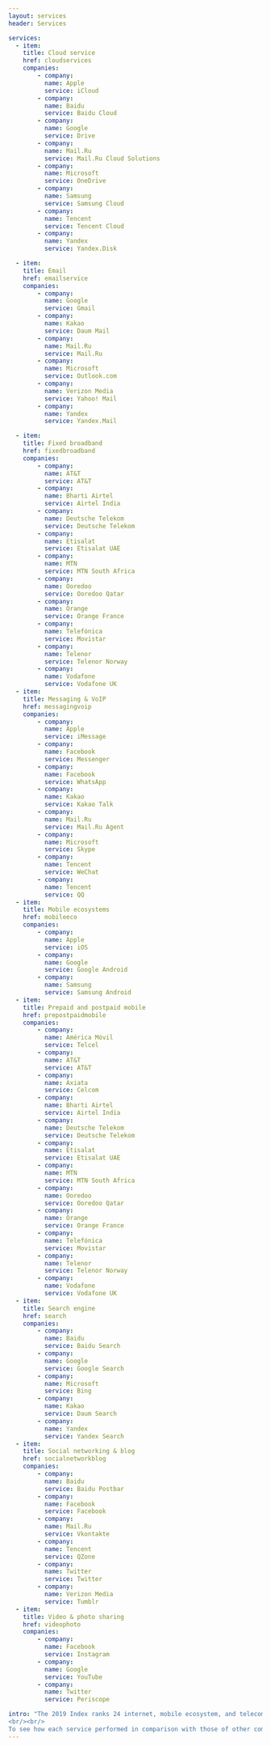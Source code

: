 ```yaml
---
layout: services
header: Services

services:
  - item:
    title: Cloud service
    href: cloudservices
    companies:
        - company:
          name: Apple
          service: iCloud
        - company:
          name: Baidu
          service: Baidu Cloud
        - company:
          name: Google
          service: Drive
        - company:
          name: Mail.Ru
          service: Mail.Ru Cloud Solutions
        - company:
          name: Microsoft
          service: OneDrive
        - company:
          name: Samsung
          service: Samsung Cloud
        - company:
          name: Tencent
          service: Tencent Cloud
        - company:
          name: Yandex
          service: Yandex.Disk

  - item:
    title: Email
    href: emailservice
    companies:
        - company:
          name: Google
          service: Gmail
        - company:
          name: Kakao
          service: Daum Mail
        - company:
          name: Mail.Ru
          service: Mail.Ru
        - company:
          name: Microsoft
          service: Outlook.com
        - company:
          name: Verizon Media
          service: Yahoo! Mail
        - company:
          name: Yandex
          service: Yandex.Mail

  - item:
    title: Fixed broadband
    href: fixedbroadband
    companies:
        - company:
          name: AT&T
          service: AT&T
        - company:
          name: Bharti Airtel
          service: Airtel India
        - company:
          name: Deutsche Telekom
          service: Deutsche Telekom
        - company:
          name: Etisalat
          service: Etisalat UAE
        - company:
          name: MTN
          service: MTN South Africa
        - company:
          name: Ooredoo
          service: Ooredoo Qatar
        - company:
          name: Orange
          service: Orange France
        - company:
          name: Telefónica
          service: Movistar
        - company:
          name: Telenor
          service: Telenor Norway
        - company:
          name: Vodafone
          service: Vodafone UK
  - item:
    title: Messaging & VoIP
    href: messagingvoip
    companies:
        - company:
          name: Apple
          service: iMessage
        - company:
          name: Facebook
          service: Messenger
        - company:
          name: Facebook
          service: WhatsApp
        - company:
          name: Kakao
          service: Kakao Talk
        - company:
          name: Mail.Ru
          service: Mail.Ru Agent
        - company:
          name: Microsoft
          service: Skype
        - company:
          name: Tencent
          service: WeChat
        - company:
          name: Tencent
          service: QQ
  - item:
    title: Mobile ecosystems
    href: mobileeco
    companies:
        - company:
          name: Apple
          service: iOS
        - company:
          name: Google
          service: Google Android
        - company:
          name: Samsung
          service: Samsung Android
  - item:
    title: Prepaid and postpaid mobile
    href: prepostpaidmobile
    companies:
        - company:
          name: América Móvil
          service: Telcel
        - company:
          name: AT&T
          service: AT&T
        - company:
          name: Axiata
          service: Celcom
        - company:
          name: Bharti Airtel
          service: Airtel India
        - company:
          name: Deutsche Telekom
          service: Deutsche Telekom
        - company:
          name: Etisalat
          service: Etisalat UAE
        - company:
          name: MTN
          service: MTN South Africa
        - company:
          name: Ooredoo
          service: Ooredoo Qatar
        - company:
          name: Orange
          service: Orange France
        - company:
          name: Telefónica
          service: Movistar
        - company:
          name: Telenor
          service: Telenor Norway
        - company:
          name: Vodafone
          service: Vodafone UK
  - item:
    title: Search engine
    href: search
    companies:
        - company:
          name: Baidu
          service: Baidu Search
        - company:
          name: Google
          service: Google Search
        - company:
          name: Microsoft
          service: Bing
        - company:
          name: Kakao
          service: Daum Search
        - company:
          name: Yandex
          service: Yandex Search
  - item:
    title: Social networking & blog
    href: socialnetworkblog
    companies:
        - company:
          name: Baidu
          service: Baidu Postbar
        - company:
          name: Facebook
          service: Facebook
        - company:
          name: Mail.Ru
          service: Vkontakte
        - company:
          name: Tencent
          service: QZone
        - company:
          name: Twitter
          service: Twitter
        - company:
          name: Verizon Media
          service: Tumblr
  - item:
    title: Video & photo sharing
    href: videophoto
    companies:
        - company:
          name: Facebook
          service: Instagram
        - company:
          name: Google
          service: YouTube
        - company:
          name: Twitter
          service: Periscope

intro: "The 2019 Index ranks 24 internet, mobile ecosystem, and telecommunications companies on their public commitments and disclosed policies affecting users’ freedom of expression and privacy. For each company, we selected up to four services to evaluate. For telecommunications companies, we evaluate prepaid and postpaid mobile, and in most cases (when offered by the company) fixed-line broadband services. For internet and mobile ecosystem companies, we evaluated up to four of the following types of service depending on what the company offers: cloud, mail, messaging and VoIP, mobile ecosystems, search engines, and social networking and blog platforms. Read more about the <a href=\"https://rankingdigitalrights.org/methodology-development/\" target=\"_blank\">methodology development</a>, <a href=\"https://rankingdigitalrights.org/2018-research-process/\" target=\"_blank\">research process</a> and how we <a href=\"https://rankingdigitalrights.org/index2018/report/2018-index-methodology/#evaluation\" target=\"_blank\">score</a> each company.
<br/><br/>
To see how each service performed in comparison with those of other companies, click on a service category:"
---
```

